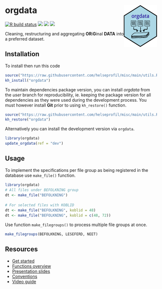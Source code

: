 <!-- README.md is generated from README.Rmd. Please edit that file -->

# orgdata <img src='man/figures/logo.png' align="right" width="110" height="138" />

[![R build
status](https://github.com/helseprofil/orgdata/workflows/R-CMD-check/badge.svg)](https://github.com/helseprofil/orgdata/actions)
[![](https://codecov.io/gh/helseprofil/orgdata/branch/main/graph/badge.svg)](https://codecov.io/gh/helseprofil/orgdata)
[![](https://img.shields.io/badge/lifecycle-maturing-blue.svg)](https://lifecycle.r-lib.org/articles/stages.html#maturing)
[![](https://img.shields.io/badge/devel%20version-0.5.10-blue.svg)](https://github.com/helseprofil/orgdata)

Cleaning, restructuring and aggregating **OR**i**G**inal **DATA** into a
preferred dataset.

## Installation

To install then run this code

``` r
source("https://raw.githubusercontent.com/helseprofil/misc/main/utils.R")
kh_install("orgdata")
```

To maintain dependencies package version, you can install *orgdata* from
the *user* branch for reproducibility, ie. keeping the package version
for all dependencies as they were used during the development process.
You must however install **Git** prior to using `kh_restore()` function.

``` r
source("https://raw.githubusercontent.com/helseprofil/misc/main/utils.R")
kh_restore("orgdata")
```

Alternatively you can install the development version via `orgdata`.

``` r
library(orgdata)
update_orgdata(ref = "dev")
```

## Usage

To implement the specifications per file group as being registered in
the database use `make_file()` function.

``` r
library(orgdata)
# All files under BEFOLKNING group
dt <- make_file("BEFOLKNING")

# For selected files with KOBLID
dt <- make_file("BEFOLKNING", koblid = 48)
dt <- make_file("BEFOLKNING", koblid = c(48, 72))
```

Use function `make_filegroups()` to process multiple file groups at
once.

``` r
make_filegroups(BEFOLKNING, LESEFERD, NEET)
```

## Resources

-   [Get
    started](https://helseprofil.github.io/orgdata/articles/get-started.html)
-   [Functions
    overview](https://helseprofil.github.io/orgdata/reference/index.html)
-   [Presentation
    slides](https://ybkamaleri.github.io/slides/2021-08-24-orgdata/#1)
-   [Conventions](https://github.com/helseprofil/orgdata/blob/main/dev/standard.org)
-   [Video guide](https://youtu.be/PhEQq4iWJCY)
